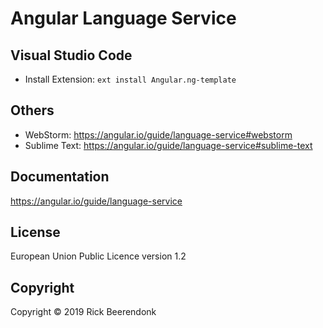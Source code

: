# Angular Language Service

## Visual Studio Code

* Install Extension: `ext install Angular.ng-template`

## Others

* WebStorm: https://angular.io/guide/language-service#webstorm
* Sublime Text: https://angular.io/guide/language-service#sublime-text 

## Documentation

https://angular.io/guide/language-service

## License

European Union Public Licence version 1.2

## Copyright

Copyright © 2019 Rick Beerendonk
